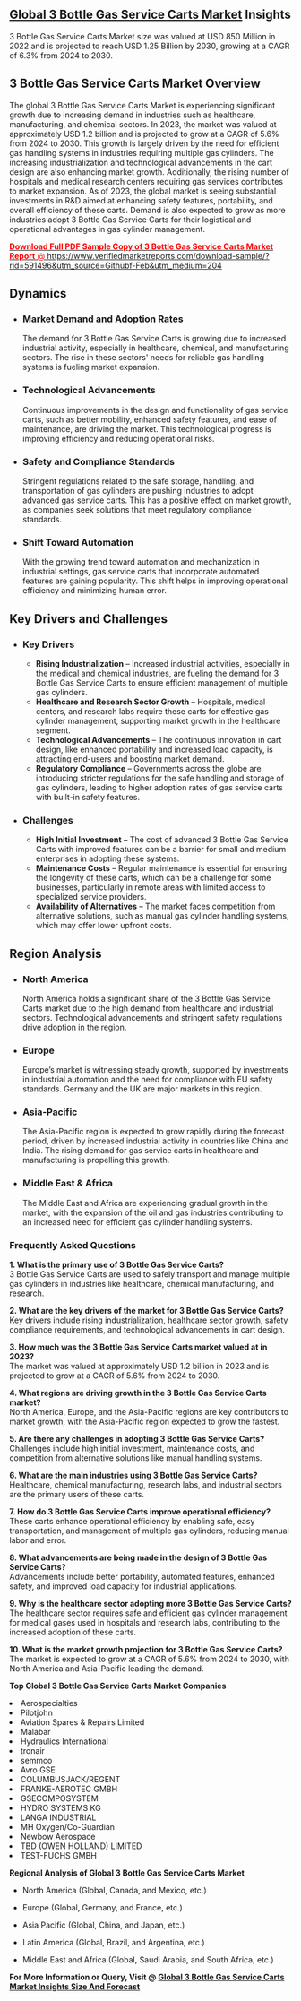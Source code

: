 <h2><a href="https://www.verifiedmarketreports.com/download-sample/?rid=591496&amp;utm_source=Githubf&amp;utm_medium=204" target="_blank">Global 3 Bottle Gas Service Carts Market</a> Insights</h2><p>3 Bottle Gas Service Carts Market size was valued at USD 850 Million in 2022 and is projected to reach USD 1.25 Billion by 2030, growing at a CAGR of 6.3% from 2024 to 2030.</p><p> <h2>3 Bottle Gas Service Carts Market Overview</h2> <p>The global 3 Bottle Gas Service Carts Market is experiencing significant growth due to increasing demand in industries such as healthcare, manufacturing, and chemical sectors. In 2023, the market was valued at approximately USD 1.2 billion and is projected to grow at a CAGR of 5.6% from 2024 to 2030. This growth is largely driven by the need for efficient gas handling systems in industries requiring multiple gas cylinders. The increasing industrialization and technological advancements in the cart design are also enhancing market growth. Additionally, the rising number of hospitals and medical research centers requiring gas services contributes to market expansion. As of 2023, the global market is seeing substantial investments in R&D aimed at enhancing safety features, portability, and overall efficiency of these carts. Demand is also expected to grow as more industries adopt 3 Bottle Gas Service Carts for their logistical and operational advantages in gas cylinder management.</p> <p><a href="#"><p><span class=""><span style="color: #ff0000;"><strong>Download Full PDF Sample Copy of 3 Bottle Gas Service Carts Market Report</strong> @ </span><a href="https://www.verifiedmarketreports.com/download-sample/?rid=591496&amp;utm_source=Githubf-Feb&amp;utm_medium=204" target="_blank">https://www.verifiedmarketreports.com/download-sample/?rid=591496&amp;utm_source=Githubf-Feb&amp;utm_medium=204</a></span></p></a></p> <h2>Dynamics</h2> <ul> <li><h3>Market Demand and Adoption Rates</h3> The demand for 3 Bottle Gas Service Carts is growing due to increased industrial activity, especially in healthcare, chemical, and manufacturing sectors. The rise in these sectors' needs for reliable gas handling systems is fueling market expansion. </li> <li><h3>Technological Advancements</h3> Continuous improvements in the design and functionality of gas service carts, such as better mobility, enhanced safety features, and ease of maintenance, are driving the market. This technological progress is improving efficiency and reducing operational risks. </li> <li><h3>Safety and Compliance Standards</h3> Stringent regulations related to the safe storage, handling, and transportation of gas cylinders are pushing industries to adopt advanced gas service carts. This has a positive effect on market growth, as companies seek solutions that meet regulatory compliance standards. </li> <li><h3>Shift Toward Automation</h3> With the growing trend toward automation and mechanization in industrial settings, gas service carts that incorporate automated features are gaining popularity. This shift helps in improving operational efficiency and minimizing human error. </li> </ul> <h2>Key Drivers and Challenges</h2> <ul> <li><h3>Key Drivers</h3> <ul> <li><strong>Rising Industrialization</strong> – Increased industrial activities, especially in the medical and chemical industries, are fueling the demand for 3 Bottle Gas Service Carts to ensure efficient management of multiple gas cylinders.</li> <li><strong>Healthcare and Research Sector Growth</strong> – Hospitals, medical centers, and research labs require these carts for effective gas cylinder management, supporting market growth in the healthcare segment.</li> <li><strong>Technological Advancements</strong> – The continuous innovation in cart design, like enhanced portability and increased load capacity, is attracting end-users and boosting market demand.</li> <li><strong>Regulatory Compliance</strong> – Governments across the globe are introducing stricter regulations for the safe handling and storage of gas cylinders, leading to higher adoption rates of gas service carts with built-in safety features.</li> </ul> </li> <li><h3>Challenges</h3> <ul> <li><strong>High Initial Investment</strong> – The cost of advanced 3 Bottle Gas Service Carts with improved features can be a barrier for small and medium enterprises in adopting these systems.</li> <li><strong>Maintenance Costs</strong> – Regular maintenance is essential for ensuring the longevity of these carts, which can be a challenge for some businesses, particularly in remote areas with limited access to specialized service providers.</li> <li><strong>Availability of Alternatives</strong> – The market faces competition from alternative solutions, such as manual gas cylinder handling systems, which may offer lower upfront costs.</li> </ul> </li> </ul> <h2>Region Analysis</h2> <ul> <li><h3>North America</h3> North America holds a significant share of the 3 Bottle Gas Service Carts market due to the high demand from healthcare and industrial sectors. Technological advancements and stringent safety regulations drive adoption in the region. </li> <li><h3>Europe</h3> Europe’s market is witnessing steady growth, supported by investments in industrial automation and the need for compliance with EU safety standards. Germany and the UK are major markets in this region. </li> <li><h3>Asia-Pacific</h3> The Asia-Pacific region is expected to grow rapidly during the forecast period, driven by increased industrial activity in countries like China and India. The rising demand for gas service carts in healthcare and manufacturing is propelling this growth. </li> <li><h3>Middle East & Africa</h3> The Middle East and Africa are experiencing gradual growth in the market, with the expansion of the oil and gas industries contributing to an increased need for efficient gas cylinder handling systems. </li> </ul> <h3>Frequently Asked Questions</h3> <p><strong>1. What is the primary use of 3 Bottle Gas Service Carts?</strong><br>3 Bottle Gas Service Carts are used to safely transport and manage multiple gas cylinders in industries like healthcare, chemical manufacturing, and research.</p> <p><strong>2. What are the key drivers of the market for 3 Bottle Gas Service Carts?</strong><br>Key drivers include rising industrialization, healthcare sector growth, safety compliance requirements, and technological advancements in cart design.</p> <p><strong>3. How much was the 3 Bottle Gas Service Carts market valued at in 2023?</strong><br>The market was valued at approximately USD 1.2 billion in 2023 and is projected to grow at a CAGR of 5.6% from 2024 to 2030.</p> <p><strong>4. What regions are driving growth in the 3 Bottle Gas Service Carts market?</strong><br>North America, Europe, and the Asia-Pacific regions are key contributors to market growth, with the Asia-Pacific region expected to grow the fastest.</p> <p><strong>5. Are there any challenges in adopting 3 Bottle Gas Service Carts?</strong><br>Challenges include high initial investment, maintenance costs, and competition from alternative solutions like manual handling systems.</p> <p><strong>6. What are the main industries using 3 Bottle Gas Service Carts?</strong><br>Healthcare, chemical manufacturing, research labs, and industrial sectors are the primary users of these carts.</p> <p><strong>7. How do 3 Bottle Gas Service Carts improve operational efficiency?</strong><br>These carts enhance operational efficiency by enabling safe, easy transportation, and management of multiple gas cylinders, reducing manual labor and error.</p> <p><strong>8. What advancements are being made in the design of 3 Bottle Gas Service Carts?</strong><br>Advancements include better portability, automated features, enhanced safety, and improved load capacity for industrial applications.</p> <p><strong>9. Why is the healthcare sector adopting more 3 Bottle Gas Service Carts?</strong><br>The healthcare sector requires safe and efficient gas cylinder management for medical gases used in hospitals and research labs, contributing to the increased adoption of these carts.</p> <p><strong>10. What is the market growth projection for 3 Bottle Gas Service Carts?</strong><br>The market is expected to grow at a CAGR of 5.6% from 2024 to 2030, with North America and Asia-Pacific leading the demand.</p> </p><p><strong>Top Global 3 Bottle Gas Service Carts Market Companies</strong></p><div data-test-id=""><p><li>Aerospecialties</li><li> Pilotjohn</li><li> Aviation Spares & Repairs Limited</li><li> Malabar</li><li> Hydraulics International</li><li> tronair</li><li> semmco</li><li> Avro GSE</li><li> COLUMBUSJACK/REGENT</li><li> FRANKE-AEROTEC GMBH</li><li> GSECOMPOSYSTEM</li><li> HYDRO SYSTEMS KG</li><li> LANGA INDUSTRIAL</li><li> MH Oxygen/Co-Guardian</li><li> Newbow Aerospace</li><li> TBD (OWEN HOLLAND) LIMITED</li><li> TEST-FUCHS GMBH</li></p><div><strong>Regional Analysis of&nbsp;Global 3 Bottle Gas Service Carts Market</strong></div><ul><li dir="ltr"><p dir="ltr">North America&nbsp;(Global, Canada, and Mexico, etc.)</p></li><li dir="ltr"><p dir="ltr">Europe (Global, Germany, and France, etc.)</p></li><li dir="ltr"><p dir="ltr">Asia Pacific&nbsp;(Global, China, and Japan, etc.)</p></li><li dir="ltr"><p dir="ltr">Latin America&nbsp;(Global, Brazil, and Argentina, etc.)</p></li><li dir="ltr">Middle East and Africa&nbsp;(Global, Saudi Arabia, and South Africa, etc.)</li></ul><p><strong>For More Information or Query, Visit @&nbsp;</strong><strong><a href="https://www.verifiedmarketreports.com/product/3-bottle-gas-service-carts-market/?utm_source=Githubf&amp;utm_medium=204" target="_blank">Global 3 Bottle Gas Service Carts Market Insights Size And Forecast</a></strong></p></div>
